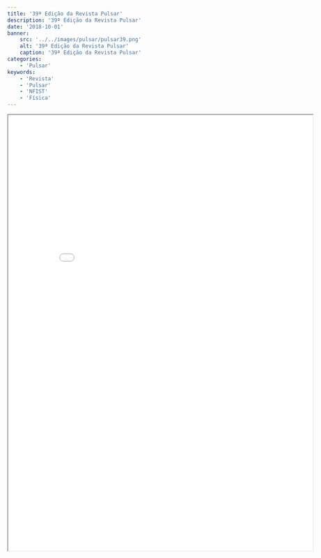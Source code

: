 ```yaml
---
title: '39ª Edição da Revista Pulsar'
description: '39ª Edição da Revista Pulsar'
date: '2018-10-01'
banner:
    src: '../../images/pulsar/pulsar39.png'
    alt: '39ª Edição da Revista Pulsar'
    caption: '39ª Edição da Revista Pulsar'
categories:
    - 'Pulsar'
keywords:
    - 'Revista'
    - 'Pulsar'
    - 'NFIST'
    - 'Física'
---
```


<iframe width="700" height="1000" src="../../pulsar/pulsar39.pdf"></iframe>
